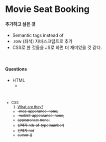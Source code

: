 # Movie Seat Booking

#### 추가하고 싶은 것
- Semantic tags instead of <div>
- .row (좌석) 자바스크립트로 추가
- CSS로 한 것들을 JS로 하면 더 재미있을 것 같다. 

<br/>

#### Questions
* HTML
    * <small>

<br/>

* CSS
    01. [What are they?](https://sohyeon-oh.netlify.app/#/HTML-CSS/css%ED%8A%B9%EC%84%B1)
    * ~~-moz-apperance: none;~~
    * ~~-webkit-appearance: none;~~
    * ~~appearance: none;~~
    * ~~선택자:nth-of-type(number)~~
    * ~~선택자:not~~
    * ~~cursor ()~~
